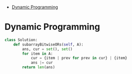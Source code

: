 - [Dynamic Programming](#dynamic-programming)


# Dynamic Programming

```python
class Solution:
    def subarrayBitwiseORs(self, A):
        ans, cur = set(), set()
        for item in A:
            cur = {item | prev for prev in cur} | {item}
            ans |= cur
        return len(ans)
```
